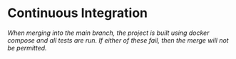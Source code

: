 # Continuous Integration

_When merging into the main branch, the project is built using docker compose and all tests are run. If either of these fail, then the merge will not be permitted._
